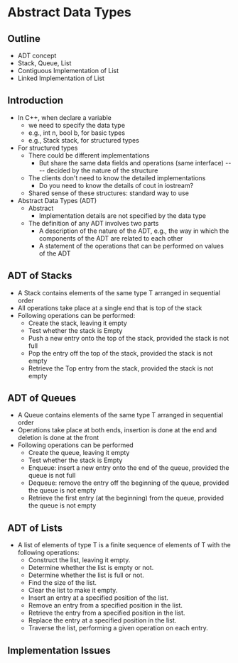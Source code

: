# Abstract Data Types
## Outline
* ADT concept
* Stack, Queue, List
* Contiguous Implementation of List
* Linked Implementation of List
## Introduction
* In C++, when declare a variable
  - we need to specify the data type
  - e.g., int n, bool b, for basic types
  - e.g., Stack<int> stack, for structured types
* For structured types
  - There could be different implementations
    - But share the same data fields and operations (same interface) ---- decided by the nature of the structure
  - The clients don't need to know the detailed implementations
    - Do you need to know the details of cout in iostream?
  - Shared sense of these structures: standard way to use
* Abstract Data Types (ADT)
  - Abstract
    - Implementation details are not specified by the data type
  - The definition of any ADT involves two parts
    - A description of the nature of the ADT, e.g., the way in which the components of the ADT are related to each other
    - A statement of the operations that can be performed on values of the ADT
## ADT of Stacks
* A Stack contains elements of the same type T arranged in sequential order
* All operations take place at a single end that is top of the stack
* Following operations can be performed:
  - Create the stack, leaving it empty
  - Test whether the stack is Empty
  - Push a new entry onto the top of the stack, provided the stack is not full
  - Pop the entry off the top of the stack, provided the stack is not empty
  - Retrieve the Top entry from the stack, provided the stack is not empty
## ADT of Queues
* A Queue contains elements of the same type T arranged in sequential order
* Operations take place at both ends, insertion is done at the end and deletion is done at the front
* Following operations can be performed
  - Create the queue, leaving it empty
  - Test whether the stack is Empty
  - Enqueue: insert a new entry onto the end of the queue, provided the queue is not full
  - Dequeue: remove the entry off the beginning of the queue, provided the queue is not empty
  - Retrieve the first entry (at the beginning) from the queue, provided the queue is not empty
## ADT of Lists
* A list of elements of type T is a finite sequence of elements of T with the following operations:
  - Construct the list, leaving it empty.
  - Determine whether the list is empty or not.
  - Determine whether the list is full or not.
  - Find the size of the list.
  - Clear the list to make it empty.
  - Insert an entry at a specified position of the list.
  - Remove an entry from a specified position in the list.
  - Retrieve the entry from a specified position in the list.
  - Replace the entry at a specified position in the list.
  - Traverse the list, performing a given operation on each entry.
## Implementation Issues
